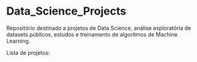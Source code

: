 # Data_Science_Projects

Repositório destinado a projetos de Data Science, análise exploratória de datasets públicos, estudos e treinamento de algoritmos de Machine Learning.

Lista de projetos:

